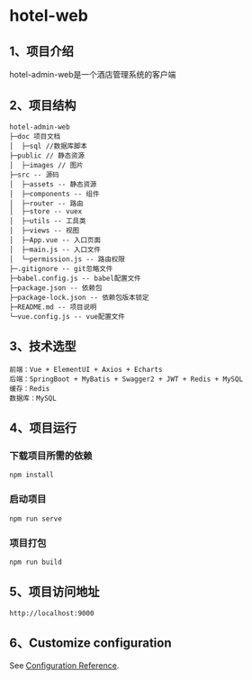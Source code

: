 # hotel-web

## 1、项目介绍

hotel-admin-web是一个酒店管理系统的客户端

## 2、项目结构
```
hotel-admin-web
├─doc 项目文档
│  ├─sql //数据库脚本
├─public // 静态资源
│  ├─images // 图片
├─src -- 源码
│  ├─assets -- 静态资源
│  ├─components -- 组件
│  ├─router -- 路由
│  ├─store -- vuex
│  ├─utils -- 工具类
│  ├─views -- 视图
│  ├─App.vue -- 入口页面
│  ├─main.js -- 入口文件
│  └─permission.js -- 路由权限
├─.gitignore -- git忽略文件
├─babel.config.js -- babel配置文件
├─package.json -- 依赖包
├─package-lock.json -- 依赖包版本锁定
├─README.md -- 项目说明
└─vue.config.js -- vue配置文件
```

## 3、技术选型
```
前端：Vue + ElementUI + Axios + Echarts
后端：SpringBoot + MyBatis + Swagger2 + JWT + Redis + MySQL
缓存：Redis
数据库：MySQL
```

## 4、项目运行
### 下载项目所需的依赖
```
npm install
```

### 启动项目
```
npm run serve
```

### 项目打包
```
npm run build
```

## 5、项目访问地址
```
http://localhost:9000
```

## 6、Customize configuration
See [Configuration Reference](https://cli.vuejs.org/config/).
